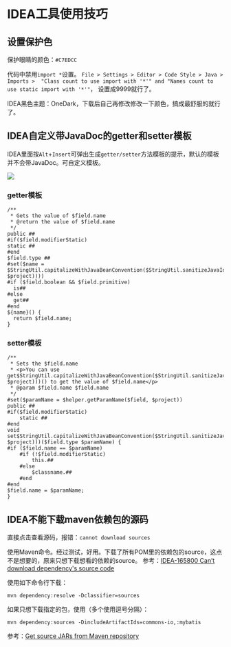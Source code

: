 # IDEA工具使用技巧

## 设置保护色

保护眼睛的颜色：`#C7EDCC`

代码中禁用`import *`设置。
`File > Settings > Editor > Code Style > Java > Imports > 
"Class count to use import with '*'" and "Names count to use static import with '*'"`，
设置成9999就行了。

IDEA黑色主题：OneDark，下载后自己再修改修改一下颜色，搞成最舒服的就行了。

## IDEA自定义带JavaDoc的getter和setter模板

IDEA里面按`Alt`+`Insert`可弹出生成`getter/setter`方法模板的提示，默认的模板并不会带JavaDoc。可自定义模板。

![](https://xnstatic-1253397658.file.myqcloud.com/20201203_idea01.jpg)

### getter模板

```
/**
 * Gets the value of $field.name
 * @return the value of $field.name
 */
public ##
#if($field.modifierStatic)
static ##
#end
$field.type ##
#set($name = $StringUtil.capitalizeWithJavaBeanConvention($StringUtil.sanitizeJavaIdentifier($helper.getPropertyName($field, $project))))
#if ($field.boolean && $field.primitive)
  is##
#else
  get##
#end
${name}() {
  return $field.name;
}
```

### setter模板

```
/**
 * Sets the $field.name
 * <p>You can use get$StringUtil.capitalizeWithJavaBeanConvention($StringUtil.sanitizeJavaIdentifier($helper.getPropertyName($field, $project)))() to get the value of $field.name</p>
 * @param $field.name $field.name
 */
#set($paramName = $helper.getParamName($field, $project))
public ##
#if($field.modifierStatic)
    static ##
#end
void set$StringUtil.capitalizeWithJavaBeanConvention($StringUtil.sanitizeJavaIdentifier($helper.getPropertyName($field, $project)))($field.type $paramName) {
#if ($field.name == $paramName)
    #if (!$field.modifierStatic)
        this.##
    #else
        $classname.##
    #end
#end
$field.name = $paramName;
}
```

## IDEA不能下载maven依赖包的源码

直接点击查看源码，报错：`cannot download sources`

使用Maven命令。经过测试，好用。下载了所有POM里的依赖包的source，这点不是想要的，原来只想下载想看的依赖的source。
参考：[IDEA-165800 Can’t download dependency's source code](https://youtrack.jetbrains.com/issue/IDEA-165800)

使用如下命令行下载：
```
mvn dependency:resolve -Dclassifier=sources
```

如果只想下载指定的包，使用（多个使用逗号分隔）：
```
mvn dependency:sources -DincludeArtifactIds=commons-io,:mybatis
```

参考：[Get source JARs from Maven repository](http://stackoverflow.com/questions/2059431/get-source-jars-from-maven-repository)

